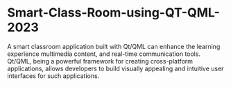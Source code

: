 # Smart-Class-Room-using-QT-QML-2023
A smart classroom application built with Qt/QML can enhance the learning experience multimedia content, and real-time communication tools. Qt/QML, being a powerful framework for creating cross-platform applications, allows developers to build visually appealing and intuitive user interfaces for such applications. 
